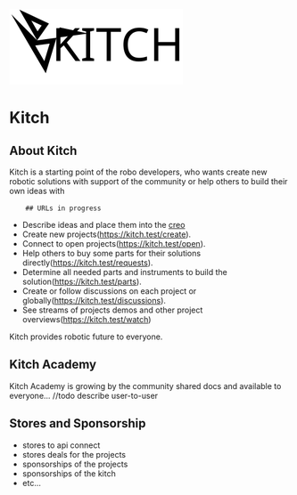 <img src="./docs/KITCH_LOGO_1.svg" WIDTH="311" HEIGHT="136">

# Kitch

## About Kitch

Kitch is a starting point of the robo developers, who wants create new robotic solutions with support of the community
or help others to build their own ideas with

        ## URLs in progress

- Describe ideas and place them into the [creo]()
- Create new projects(https://kitch.test/create).
- Connect to open projects(https://kitch.test/open).
- Help others to buy some parts for their solutions directly(https://kitch.test/requests).
- Determine all needed parts and instruments to build the solution(https://kitch.test/parts).
- Create or follow discussions on each project or globally(https://kitch.test/discussions).
- See streams of projects demos and other project overviews(https://kitch.test/watch)

Kitch provides robotic future to everyone.

## Kitch Academy

Kitch Academy is growing by the community shared docs and available to everyone...
//todo describe user-to-user 

## Stores and Sponsorship

- stores to api connect
- stores deals for the projects
- sponsorships of the projects
- sponsorships of the kitch
- etc...
